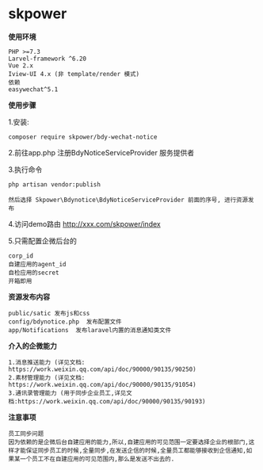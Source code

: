 # skpower

**使用环境**

```
PHP >=7.3
Larvel-framework ^6.20
Vue 2.x
Iview-UI 4.x (非 template/render 模式)
依赖
easywechat^5.1
```



**使用步骤**

1.安装: 
```
composer require skpower/bdy-wechat-notice
```

2.前往app.php 注册BdyNoticeServiceProvider 服务提供者

3.执行命令  
```
php artisan vendor:publish
```
    然后选择 Skpower\Bdynotice\BdyNoticeServiceProvider 前面的序号, 进行资源发布

4.访问demo路由   http://xxx.com/skpower/index

5.只需配置企微后台的

```
corp_id
自建应用的agent_id
自检应用的secret
开箱即用
```



**资源发布内容**

```
public/satic 发布js和css  
config/bdynotice.php  发布配置文件
app/Notifications  发布laravel内置的消息通知类文件
```


**介入的企微能力**

```
1.消息推送能力 (详见文档: https://work.weixin.qq.com/api/doc/90000/90135/90250)
2.素材管理能力 (详见文档: https://work.weixin.qq.com/api/doc/90000/90135/91054)
3.通讯录管理能力 (用于同步企业员工,详见文档:https://work.weixin.qq.com/api/doc/90000/90135/90193)
```

**注意事项**

```
员工同步问题
因为依赖的是企微后台自建应用的能力,所以,自建应用的可见范围一定要选择企业的根部门,这样才能保证同步员工的时候,全量同步,在发送企信的时候,全量员工都能够接收到企信通知,如果某一个员工不在自建应用的可见范围内,那么是发送不出去的.
```


